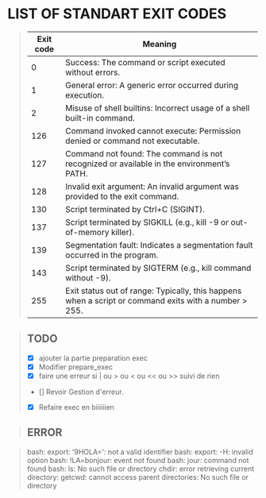 # LIST OF STANDART EXIT CODES

> |Exit code|Meaning|
> |---------|-------|
> |0|Success: The command or script executed without errors.|
> |1|General error: A generic error occurred during execution.|
> |2|Misuse of shell builtins: Incorrect usage of a shell built-in command.|
> |126|Command invoked cannot execute: Permission denied or command not executable.|
> |127|Command not found: The command is not recognized or available in the environment’s PATH.|
> |128|Invalid exit argument: An invalid argument was provided to the exit command.|
> |130|Script terminated by Ctrl+C (SIGINT).|
> |137|Script terminated by SIGKILL (e.g., kill -9 or out-of-memory killer).|
> |139|Segmentation fault: Indicates a segmentation fault occurred in the program.|
> |143|Script terminated by SIGTERM (e.g., kill command without -9).|
> |255|Exit status out of range: Typically, this happens when a script or command exits with a number > 255.|






>   ## TODO
>
>   - [x] ajouter la partie preparation exec
>   - [x] Modifier prepare_exec
>   - [x] faire une erreur si | ou > ou < ou << ou >>  suivi de rien
>   - [] Revoir Gestion d'erreur.
>	- [x] Refaire exec en biiiiiien


>   ## ERROR

> bash: export: ʻ9HOLA=': not a valid identifier
> bash: export: -H: invalid option
> bash: !LA=bonjour: event not found
> bash: jour: command not found
> bash: ls: No such file or directory
> chdir: error retrieving current directory: getcwd: cannot access parent directories: No such file or directory

